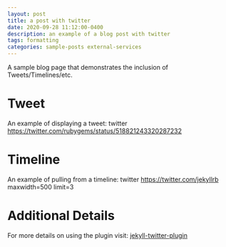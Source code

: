 ```yaml
---
layout: post
title: a post with twitter
date: 2020-09-28 11:12:00-0400
description: an example of a blog post with twitter
tags: formatting
categories: sample-posts external-services
---
```

A sample blog page that demonstrates the inclusion of Tweets/Timelines/etc.

# Tweet
An example of displaying a tweet:
twitter https://twitter.com/rubygems/status/518821243320287232

# Timeline
An example of pulling from a timeline:
twitter https://twitter.com/jekyllrb maxwidth=500 limit=3

# Additional Details
For more details on using the plugin visit: [jekyll-twitter-plugin](https://github.com/rob-murray/jekyll-twitter-plugin)
